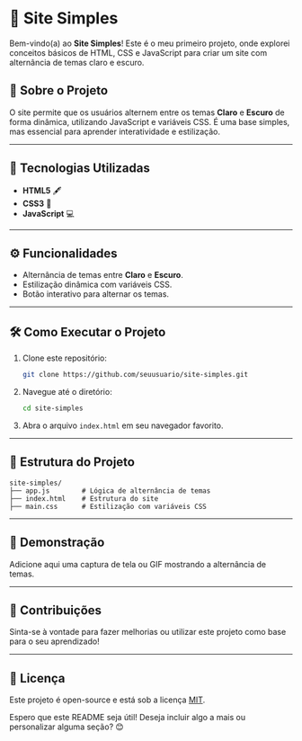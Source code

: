 # 🌟 Site Simples  

Bem-vindo(a) ao **Site Simples**! Este é o meu primeiro projeto, onde explorei conceitos básicos de HTML, CSS e JavaScript para criar um site com alternância de temas claro e escuro.  

## 📖 Sobre o Projeto  
O site permite que os usuários alternem entre os temas **Claro** e **Escuro** de forma dinâmica, utilizando JavaScript e variáveis CSS. É uma base simples, mas essencial para aprender interatividade e estilização.  

---

## 🚀 Tecnologias Utilizadas  
- **HTML5** 🖋️  
- **CSS3** 🎨  
- **JavaScript** 💻  

---

## ⚙️ Funcionalidades  
- Alternância de temas entre **Claro** e **Escuro**.  
- Estilização dinâmica com variáveis CSS.  
- Botão interativo para alternar os temas.  

---

## 🛠️ Como Executar o Projeto  

1. Clone este repositório:  
   ```bash
   git clone https://github.com/seuusuario/site-simples.git
   ```
2. Navegue até o diretório:  
   ```bash
   cd site-simples
   ```
3. Abra o arquivo `index.html` em seu navegador favorito.  

---

## 📂 Estrutura do Projeto  
```
site-simples/
├── app.js        # Lógica de alternância de temas
├── index.html    # Estrutura do site
├── main.css      # Estilização com variáveis CSS
```  

---

## 🎉 Demonstração  
Adicione aqui uma captura de tela ou GIF mostrando a alternância de temas.  

---

## 🤝 Contribuições  
Sinta-se à vontade para fazer melhorias ou utilizar este projeto como base para o seu aprendizado!  

---

## 📝 Licença  
Este projeto é open-source e está sob a licença [MIT](LICENSE).  

Espero que este README seja útil! Deseja incluir algo a mais ou personalizar alguma seção? 😊

